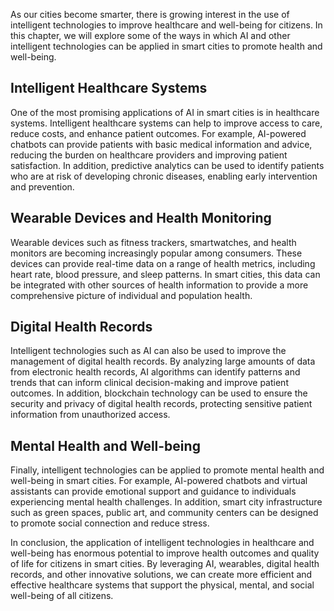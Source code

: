

As our cities become smarter, there is growing interest in the use of intelligent technologies to improve healthcare and well-being for citizens. In this chapter, we will explore some of the ways in which AI and other intelligent technologies can be applied in smart cities to promote health and well-being.

Intelligent Healthcare Systems
------------------------------

One of the most promising applications of AI in smart cities is in healthcare systems. Intelligent healthcare systems can help to improve access to care, reduce costs, and enhance patient outcomes. For example, AI-powered chatbots can provide patients with basic medical information and advice, reducing the burden on healthcare providers and improving patient satisfaction. In addition, predictive analytics can be used to identify patients who are at risk of developing chronic diseases, enabling early intervention and prevention.

Wearable Devices and Health Monitoring
--------------------------------------

Wearable devices such as fitness trackers, smartwatches, and health monitors are becoming increasingly popular among consumers. These devices can provide real-time data on a range of health metrics, including heart rate, blood pressure, and sleep patterns. In smart cities, this data can be integrated with other sources of health information to provide a more comprehensive picture of individual and population health.

Digital Health Records
----------------------

Intelligent technologies such as AI can also be used to improve the management of digital health records. By analyzing large amounts of data from electronic health records, AI algorithms can identify patterns and trends that can inform clinical decision-making and improve patient outcomes. In addition, blockchain technology can be used to ensure the security and privacy of digital health records, protecting sensitive patient information from unauthorized access.

Mental Health and Well-being
----------------------------

Finally, intelligent technologies can be applied to promote mental health and well-being in smart cities. For example, AI-powered chatbots and virtual assistants can provide emotional support and guidance to individuals experiencing mental health challenges. In addition, smart city infrastructure such as green spaces, public art, and community centers can be designed to promote social connection and reduce stress.

In conclusion, the application of intelligent technologies in healthcare and well-being has enormous potential to improve health outcomes and quality of life for citizens in smart cities. By leveraging AI, wearables, digital health records, and other innovative solutions, we can create more efficient and effective healthcare systems that support the physical, mental, and social well-being of all citizens.
